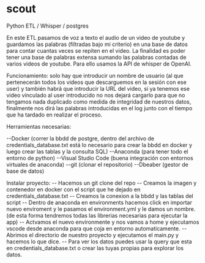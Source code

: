 # scout
Python ETL / Whisper / postgres

En este ETL pasamos de voz a texto el audio de un video de youtube y guardamos las palabras (filtradas bajo mi criterio) en una base de datos para contar cuantas
veces se repiten en el video. La finalidad es poder tener una base de palabras extensa sumando las palabras contadas de varios videos de youtube. Para ello usamos
la API de whisper de OpenAI.

Funcionamiento: solo hay que introducir un nombre de usuario (al que pertenecerán todos los videos que descarguemos en la sesión con ese user) y también habrá que
introducir la URL del video, si ya tenemos ese video vinculado al user introducido no nos dejará cargarlo para que no tengamos nada duplicado como medida de integridad
de nuestros datos, finalmente nos dirá las palabras introducidas en el log junto con el tiempo que ha tardado en realizar el proceso.

Herramientas necesarias:

--Docker (correr la bbdd de postgre, dentro del archivo de credentials_database.txt está lo necesario para crear la bbdd en docker y luego crear las tablas y la consulta SQL)
--Anaconda (para tener todo el entorno de python)
--Visual Studio Code (buena integración con entornos virtuales de anaconda)
--git (clonar el repositorio)
--Dbeaber (gestor de base de datos)

Instalar proyecto:
-- Hacemos un git clone del repo
-- Creamos la imagen y contenedor en docker con el script que he dejado en credentials_database.txt
-- Creamos la conexion a la bbdd y las tablas del script
-- Dentro de anaconda en environments hacemos click en importar nuevo enviroment y le pasamos el environment.yml y le damos un nombre.
(de esta forma tendremos todas las librerias necesarias para ejecutar la app)
-- Actvamos el nuevo environmente y nos vamos a home y ejecutamos vscode desde anaconda para que coja en entorno automaticamente.
-- Abrimos el directorio de nuestro proyecto y ejecutamos el main.py y hacemos lo que dice.
-- Para ver los datos puedes usar la query que esta en credentials_database.txt o crear las tuyas propias para explorar los datos.










